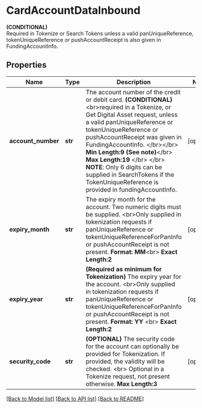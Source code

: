 # CardAccountDataInbound

__(CONDITIONAL)__ <br> Required in Tokenize or Search Tokens unless a valid panUniqueReference, tokenUniqueReference or pushAccountReceipt is also given in FundingAccountInfo. 
## Properties
Name | Type | Description | Notes
------------ | ------------- | ------------- | -------------
**account_number** | **str** | The account number of the credit or debit card.   __(CONDITIONAL)__ &lt;br&gt;required in a Tokenize, or Get Digital Asset request, unless a valid panUniqueReference or tokenUniqueReference or pushAccountReceipt was given in FundingAccountInfo.  &lt;/br&gt;&lt;/br&gt;  __Min Length:9 (See note)__&lt;/br&gt; __Max Length:19__ &lt;/br&gt; &lt;/br&gt; __NOTE__: Only 6 digits can be supplied in SearchTokens if the TokenUniqueReference is provided in fundingAccountInfo.  | [optional] 
**expiry_month** | **str** |   The expiry month for the account. Two numeric digits must be supplied.  &lt;br&gt;Only supplied in tokenization requests if panUniqueReference or tokenUniqueReferenceForPanInfo or pushAccountReceipt is not present.  __Format: MM__&lt;br&gt; __Exact Length:2__  | [optional] 
**expiry_year** | **str** | __(Required as minimum for Tokenization)__  The expiry year for the account. &lt;br&gt;Only supplied in tokenization requests if panUniqueReference or tokenUniqueReferenceForPanInfo or pushAccountReceipt is not present.   __Format: YY__ &lt;br&gt; __Exact Length:2__  | [optional] 
**security_code** | **str** | __(OPTIONAL)__ The security code for the account can optionally be provided for Tokenization. If provided, the validity will be checked. &lt;br&gt; Optional in a Tokenize request, not present otherwise. __Max Length:3__  | [optional] 

[[Back to Model list]](../README.md#documentation-for-models) [[Back to API list]](../README.md#documentation-for-api-endpoints) [[Back to README]](../README.md)


